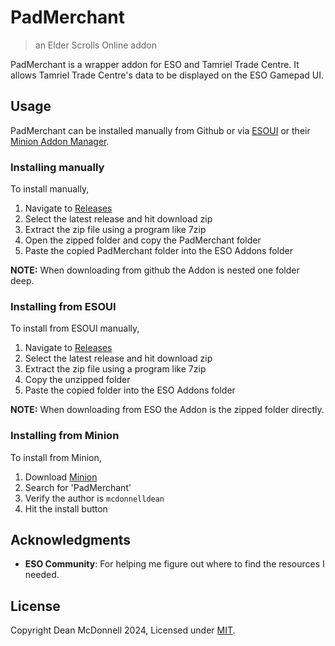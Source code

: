 # PadMerchant
> an Elder Scrolls Online addon

PadMerchant is a wrapper addon for ESO and Tamriel Trade Centre. It allows Tamriel Trade Centre's data to be displayed on the ESO Gamepad UI.

## Usage
PadMerchant can be installed manually from Github or via [ESOUI][1] or their [Minion Addon Manager][2].

### Installing manually
To install manually,

1. Navigate to [Releases][3]
2. Select the latest release and hit download zip
3. Extract the zip file using a program like 7zip
4. Open the zipped folder and copy the PadMerchant folder
5. Paste the copied PadMerchant folder into the ESO Addons folder

__NOTE:__ When downloading from github the Addon is nested one folder deep.

### Installing from ESOUI
To install from ESOUI manually,

1. Navigate to [Releases][3]
2. Select the latest release and hit download zip
3. Extract the zip file using a program like 7zip
4. Copy the unzipped folder
5. Paste the copied folder into the ESO Addons folder

__NOTE:__ When downloading from ESO the Addon is the zipped folder directly.

### Installing from Minion
To install from Minion,

1. Download [Minion][2]
2. Search for 'PadMerchant'
3. Verify the author is `mcdonnelldean`
4. Hit the install button

## Acknowledgments
- __ESO Community__: For helping me figure out where to find the resources I needed.

## License
Copyright Dean McDonnell 2024, Licensed under [MIT](./LICENSE).

[1]: http://esoui.com
[2]: http://minion.mmoui.com
[3]: https://github.com/mcdonnelldean/eso-pad-merchant/releases
